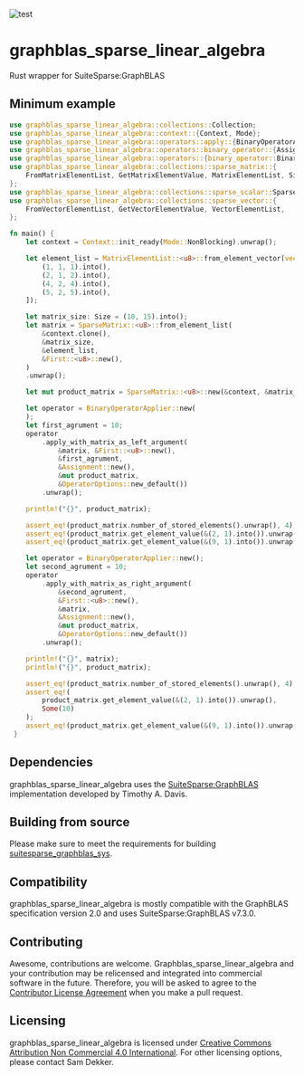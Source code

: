 ![test](https://github.com/code-sam/graphblas_sparse_linear_algebra/actions/workflows/test_main.yml/badge.svg?branch=main)
# graphblas_sparse_linear_algebra
Rust wrapper for SuiteSparse:GraphBLAS

## Minimum example
```rust
use graphblas_sparse_linear_algebra::collections::Collection;
use graphblas_sparse_linear_algebra::context::{Context, Mode};
use graphblas_sparse_linear_algebra::operators::apply::{BinaryOperatorApplier, ApplyBinaryOperator};
use graphblas_sparse_linear_algebra::operators::binary_operator::{Assignment, First};
use graphblas_sparse_linear_algebra::operators::{binary_operator::BinaryOperator, options::OperatorOptions};
use graphblas_sparse_linear_algebra::collections::sparse_matrix::{
    FromMatrixElementList, GetMatrixElementValue, MatrixElementList, Size, SparseMatrix
};
use graphblas_sparse_linear_algebra::collections::sparse_scalar::SparseScalar;
use graphblas_sparse_linear_algebra::collections::sparse_vector::{
    FromVectorElementList, GetVectorElementValue, VectorElementList,
};

fn main() {
    let context = Context::init_ready(Mode::NonBlocking).unwrap();

    let element_list = MatrixElementList::<u8>::from_element_vector(vec![
        (1, 1, 1).into(),
        (2, 1, 2).into(),
        (4, 2, 4).into(),
        (5, 2, 5).into(),
    ]);

    let matrix_size: Size = (10, 15).into();
    let matrix = SparseMatrix::<u8>::from_element_list(
        &context.clone(),
        &matrix_size,
        &element_list,
        &First::<u8>::new(),
    )
    .unwrap();

    let mut product_matrix = SparseMatrix::<u8>::new(&context, &matrix_size).unwrap();

    let operator = BinaryOperatorApplier::new(
    );
    let first_agrument = 10;
    operator
        .apply_with_matrix_as_left_argument(
            &matrix, &First::<u8>::new(), 
            &first_agrument, 
            &Assignment::new(), 
            &mut product_matrix, 
            &OperatorOptions::new_default())
        .unwrap();

    println!("{}", product_matrix);

    assert_eq!(product_matrix.number_of_stored_elements().unwrap(), 4);
    assert_eq!(product_matrix.get_element_value(&(2, 1).into()).unwrap(), Some(2));
    assert_eq!(product_matrix.get_element_value(&(9, 1).into()).unwrap(), None);

    let operator = BinaryOperatorApplier::new();
    let second_agrument = 10;
    operator
        .apply_with_matrix_as_right_argument(
            &second_agrument,
            &First::<u8>::new(), 
            &matrix, 
            &Assignment::new(),
            &mut product_matrix, 
            &OperatorOptions::new_default())
        .unwrap();

    println!("{}", matrix);
    println!("{}", product_matrix);

    assert_eq!(product_matrix.number_of_stored_elements().unwrap(), 4);
    assert_eq!(
        product_matrix.get_element_value(&(2, 1).into()).unwrap(),
        Some(10)
    );
    assert_eq!(product_matrix.get_element_value(&(9, 1).into()).unwrap(), None);
 }
 ```

## Dependencies
graphblas_sparse_linear_algebra uses the [SuiteSparse:GraphBLAS](https://github.com/DrTimothyAldenDavis/GraphBLAS) implementation developed by Timothy A. Davis.

## Building from source
Please make sure to meet the requirements for building [suitesparse_graphblas_sys](https://crates.io/crates/suitesparse_graphblas_sys).

## Compatibility
graphblas_sparse_linear_algebra is mostly compatible with the GraphBLAS specification version 2.0 and uses SuiteSparse:GraphBLAS v7.3.0.

## Contributing
Awesome, contributions are welcome. Graphblas_sparse_linear_algebra and your contribution may be relicensed and integrated into commercial software in the future. Therefore, you will be asked to agree to the [Contributor License Agreement](https://github.com/code-sam/graphblas_sparse_linear_algebra/blob/main/Contributor_License_Agreement.md) when you make a pull request.

## Licensing
graphblas_sparse_linear_algebra is licensed under [Creative Commons Attribution Non Commercial 4.0 International](https://creativecommons.org/licenses/by-nc/4.0/legalcode). For other licensing options, please contact Sam Dekker.
